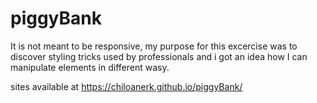 # piggyBank
It is not meant to be responsive, my purpose for this excercise was to discover styling tricks used by professionals
and i got an idea how I can manipulate elements in different wasy.

sites available at https://chiloanerk.github.io/piggyBank/
